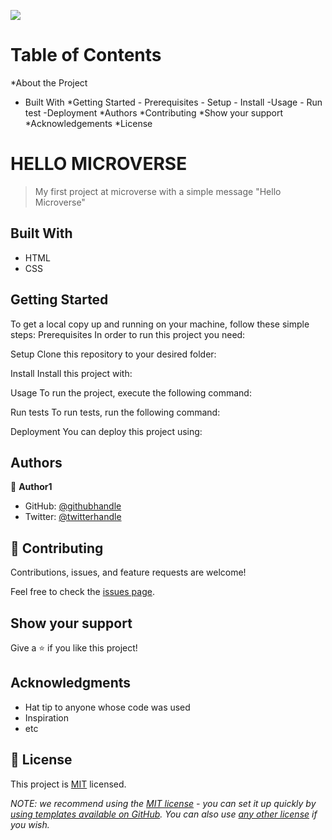 ![](https://img.shields.io/badge/Microverse-blueviolet)
# Table of Contents
  *About the Project
   - Built With
  *Getting Started
    - Prerequisites
    - Setup
    - Install
    -Usage
    - Run test
    -Deployment
  *Authors
  *Contributing
  *Show your support
  *Acknowledgements
  *License

# HELLO MICROVERSE

> My first project at microverse with a simple message "Hello Microverse"

## Built With

- HTML
- CSS

## Getting Started
To get a local copy up and running on your machine, follow these simple steps:
Prerequisites
In order to run this project you need:

Setup
Clone this repository to your desired folder:

Install
Install this project with:

Usage
To run the project, execute the following command:

Run tests
To run tests, run the following command:

Deployment
You can deploy this project using:


## Authors

👤 **Author1**

- GitHub: [@githubhandle](https://github.com/3nityGitHub)
- Twitter: [@twitterhandle](https://twitter.com/tbarijohnson)

## 🤝 Contributing

Contributions, issues, and feature requests are welcome!

Feel free to check the [issues page](../../issues/).

## Show your support

Give a ⭐️ if you like this project!

## Acknowledgments

- Hat tip to anyone whose code was used
- Inspiration
- etc

## 📝 License

This project is [MIT](./LICENSE) licensed.

_NOTE: we recommend using the [MIT license](https://choosealicense.com/licenses/mit/) - you can set it up quickly by [using templates available on GitHub](https://docs.github.com/en/communities/setting-up-your-project-for-healthy-contributions/adding-a-license-to-a-repository). You can also use [any other license](https://choosealicense.com/licenses/) if you wish._
